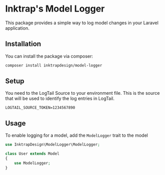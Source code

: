 # Inktrap's Model Logger
This package provides a simple way to log model changes in your Laravel application.

## Installation
You can install the package via composer:

```bash
composer install inktrapdesign/model-logger
```

## Setup
You need to the LogTail Source to your environment file. This is the source that will be used to identify the log entries in LogTail.

```shell
LOGTAIL_SOURCE_TOKEN=1234567890
```


## Usage
To enable logging for a model, add the ```ModelLogger``` trait to the model

```php
use InktrapDesign\ModelLogger\ModelLogger;

class User extends Model
{
    use ModelLogger;
}
```
